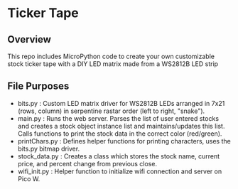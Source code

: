# Ticker Tape

## Overview
This repo includes MicroPython code to create your own customizable stock ticker tape with a DIY LED matrix made from a WS2812B LED strip

## File Purposes
- bits.py : Custom LED matrix driver for WS2812B LEDs arranged in 7x21 (rows, column) in serpentine rastar order (left to right, "snake").
- main.py : Runs the web server. Parses the list of user entered stocks and creates a stock object instance list and maintains/updates this list. Calls functions to print the stock data in the correct color (red/green).
- printChars.py : Defines helper functions for printing characters, uses the bits.py bitmap driver.
- stock_data.py : Creates a class which stores the stock name, current price, and percent change from previous close. 
- wifi_init.py : Helper function to initialize wifi connection and server on Pico W.
